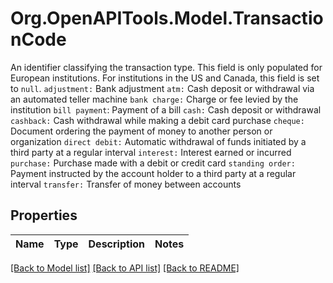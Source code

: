 # Org.OpenAPITools.Model.TransactionCode
An identifier classifying the transaction type.  This field is only populated for European institutions. For institutions in the US and Canada, this field is set to `null`.  `adjustment:` Bank adjustment  `atm:` Cash deposit or withdrawal via an automated teller machine  `bank charge:` Charge or fee levied by the institution  `bill payment`: Payment of a bill  `cash:` Cash deposit or withdrawal  `cashback:` Cash withdrawal while making a debit card purchase  `cheque:` Document ordering the payment of money to another person or organization  `direct debit:` Automatic withdrawal of funds initiated by a third party at a regular interval  `interest:` Interest earned or incurred  `purchase:` Purchase made with a debit or credit card  `standing order:` Payment instructed by the account holder to a third party at a regular interval  `transfer:` Transfer of money between accounts

## Properties

Name | Type | Description | Notes
------------ | ------------- | ------------- | -------------

[[Back to Model list]](../README.md#documentation-for-models) [[Back to API list]](../README.md#documentation-for-api-endpoints) [[Back to README]](../README.md)

